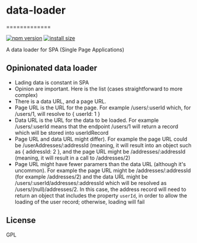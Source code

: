 # data-loader
=============

[![npm version][npm-image]][npm-url]
[![install size][install-size-image]][install-size-url]

A data loader for SPA (Single Page Applications)


## Opinionated data loader

* Lading data is constant in SPA
* Opinion are important. Here is the list (cases straightforward to more complex)
* There is a data URL, and a page URL.
*   Page URL is the URL for the page. For example /users/:userId which, for /users/1, will resolve to { userId: 1 }
*   Data URL is the URL for the data to be loaded. For example /users/:userId means that the endpoint /users/1 will return a record which will be stored into userIdRecord
*   Page URL and data URL might differ). For example the page URL could be /userAddresses/:addressId (meaning, it will result into an object such as { addressId: 2 }, and the page URL might be /addresses/:addressId (meaning, it will result in a call to /addresses/2)
*   Page URL might have fewer paramers than the data URL (although it's uncommon). For example the page URL might be /addresses/:addressId (for example /addresses/2) and the data URL might be /users/:userId/addresses/:addressId which will be resolved as /users/(null)/addresses/2. In this case, the address record will need to return an object that includes the property `userId`, in order to allow the loading of the user record; otherwise, loading will fail 

## License

GPL


[npm-image]: https://flat.badgen.net/npm/v/node-fetch
[npm-url]: https://www.npmjs.com/package/node-fetch
[install-size-image]: https://flat.badgen.net/packagephobia/install/node-fetch
[install-size-url]: https://packagephobia.now.sh/result?p=node-fetch
